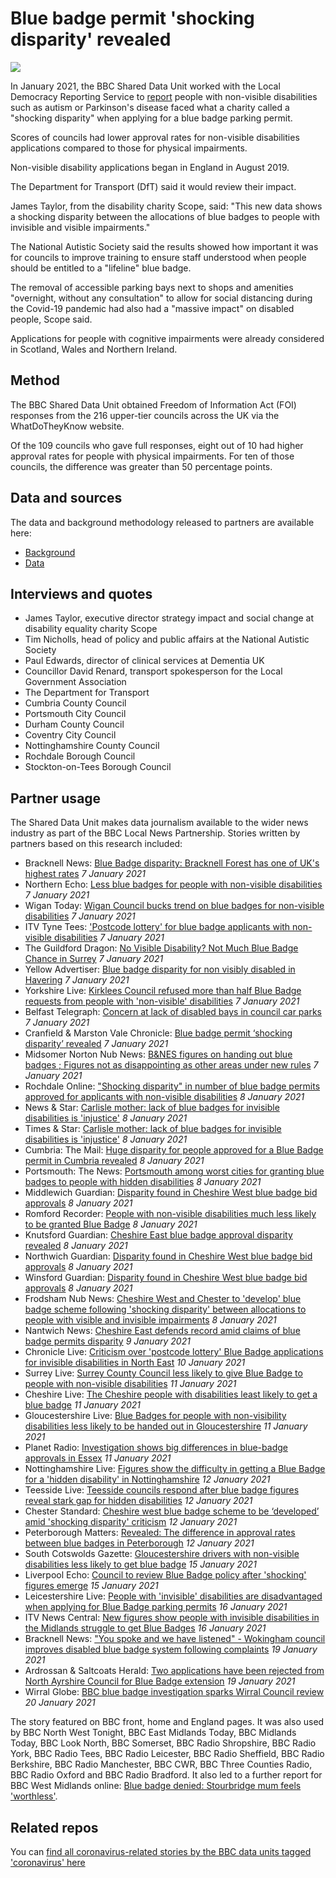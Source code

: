 # Blue badge permit 'shocking disparity' revealed

![](https://ichef.bbci.co.uk/news/976/cpsprodpb/11E91/production/_116216337_blue_badge.png)

In January 2021, the BBC Shared Data Unit worked with the Local Democracy Reporting Service to [report](https://www.bbc.co.uk/news/uk-55221474) people with non-visible disabilities such as autism or Parkinson's disease faced what a charity called a "shocking disparity" when applying for a blue badge parking permit.

Scores of councils had lower approval rates for non-visible disabilities applications compared to those for physical impairments.

Non-visible disability applications began in England in August 2019.

The Department for Transport (DfT) said it would review their impact.

James Taylor, from the disability charity Scope, said: "This new data shows a shocking disparity between the allocations of blue badges to people with invisible and visible impairments."

The National Autistic Society said the results showed how important it was for councils to improve training to ensure staff understood when people should be entitled to a "lifeline" blue badge.

The removal of accessible parking bays next to shops and amenities "overnight, without any consultation" to allow for social distancing during the Covid-19 pandemic had also had a "massive impact" on disabled people, Scope said.

Applications for people with cognitive impairments were already considered in Scotland, Wales and Northern Ireland.

## Method

The BBC Shared Data Unit obtained Freedom of Information Act (FOI) responses from the 216 upper-tier councils across the UK via the WhatDoTheyKnow website.

Of the 109 councils who gave full responses, eight out of 10 had higher approval rates for people with physical impairments. For ten of those councils, the difference was greater than 50 percentage points.

## Data and sources

The data and background methodology released to partners are available here:
* [Background](https://docs.google.com/document/d/1s6p1UN2xStpGsYrGGVHQFRdGiRMedaOyrWiQUIO8RpU/edit?usp=sharing)
* [Data](https://docs.google.com/spreadsheets/d/1CnIiXPjFabI8auAxVcH7Io3bjd5u7Ny2yo74keSoQqE/edit?usp=sharing)

## Interviews and quotes

* James Taylor, executive director strategy impact and social change at disability equality charity Scope
* Tim Nicholls, head of policy and public affairs at the National Autistic Society
* Paul Edwards, director of clinical services at Dementia UK
* Councillor David Renard, transport spokesperson for the Local Government Association
* The Department for Transport
* Cumbria County Council
* Portsmouth City Council
* Durham County Council
* Coventry City Council
* Nottinghamshire County Council
* Rochdale Borough Council
* Stockton-on-Tees Borough Council 

## Partner usage

The Shared Data Unit makes data journalism available to the wider news industry as part of the BBC Local News Partnership.
Stories written by partners based on this research included:

* Bracknell News: [Blue Badge disparity: Bracknell Forest has one of UK's highest rates](https://www.bracknellnews.co.uk/news/18993358.blue-badge-disparity-bracknell-forest-one-uks-highest-rates/) *7 January 2021*
* Northern Echo: [Less blue badges for people with non-visible disabilities](https://www.thenorthernecho.co.uk/news/18990871.less-blue-badges-people-non-visible-disabilities/) *7 January 2021*
* Wigan Today: [Wigan Council bucks trend on blue badges for non-visible disabilities](https://www.wigantoday.net/news/politics/wigan-council-bucks-trend-blue-badges-non-visible-disabilities-3088015) *7 January 2021*
* ITV Tyne Tees: ['Postcode lottery' for blue badge applicants with non-visible disabilities](https://www.itv.com/news/tyne-tees/2021-01-07/postcode-lottery-for-blue-badge-applicants-with-non-visible-disabilities) *7 January 2021*
* The Guildford Dragon: [No Visible Disability? Not Much Blue Badge Chance in Surrey](https://www.guildford-dragon.com/2021/01/07/no-visible-disability-not-much-blue-badge-chance-in-surrey/) *7 January 2021*
* Yellow Advertiser: [Blue badge disparity for non visibly disabled in Havering](https://www.yellowad.co.uk/blue-badge-disparity-for-non-visibly-disabled-in-havering/) *7 January 2021*
* Yorkshire Live: [Kirklees Council refused more than half Blue Badge requests from people with 'non-visible' disabilities](https://www.examinerlive.co.uk/news/west-yorkshire-news/kirklees-council-refused-more-half-19573298) *7 January 2021*
* Belfast Telegraph: [Concern at lack of disabled bays in council car parks](https://www.belfasttelegraph.co.uk/news/northern-ireland/concern-at-lack-of-disabled-bays-in-council-car-parks-39940027.html) *7 January 2021*
* Cranfield & Marston Vale Chronicle: [Blue badge permit ‘shocking disparity’ revealed](https://cranfieldandmarstonvale.co.uk/central-beds-council/blue-badge-permit-shocking-disparity-revealed/) *7 January 2021*
* Midsomer Norton Nub News: [B&NES figures on handing out blue badges ; Figures not as disappointing as other areas under new rules](https://midsomernorton.nub.news/n/blue-badges) *7 January 2021*
* Rochdale Online: ["Shocking disparity" in number of blue badge permits approved for applicants with non-visible disabilities](https://www.rochdaleonline.co.uk/news-features/2/news-headlines/138561/shocking-disparity-in-number-of-blue-badge-permits-approved-for-applicants-with-nonvisible-disabilities?cmpredirect) *8 January 2021*
* News & Star: [Carlisle mother: lack of blue badges for invisible disabilities is 'injustice'](https://www.newsandstar.co.uk/news/18994975.carlisle-mother-lack-blue-badges-invisible-disabilities-injustice/) *8 January 2021*
* Times & Star: [Carlisle mother: lack of blue badges for invisible disabilities is 'injustice'](https://www.timesandstar.co.uk/news/18994976.carlisle-mother-lack-blue-badges-invisible-disabilities-injustice/) *8 January 2021*
* Cumbria: The Mail: [Huge disparity for people approved for a Blue Badge permit in Cumbria revealed](https://www.nwemail.co.uk/news/18995158.huge-disparity-people-approved-blue-badge-permit-cumbria-revealed/) *8 January 2021*
* Portsmouth: The News: [Portsmouth among worst cities for granting blue badges to people with hidden disabilities](https://www.portsmouth.co.uk/news/politics/portsmouth-among-worst-cities-granting-blue-badges-people-hidden-disabilities-3090414) *8 January 2021*
* Middlewich Guardian: [Disparity found in Cheshire West blue badge bid approvals](https://www.winsfordguardian.co.uk/news/18998086.disparity-found-cheshire-west-blue-badge-bid-approvals/?ref=rss&utm_source=dlvr.it&utm_medium=twitter) *8 January 2021*
* Romford Recorder: [People with non-visible disabilities much less likely to be granted Blue Badge](https://www.romfordrecorder.co.uk/news/blue-badge-disparity-in-havering-6889298) *8 January 2021*
* Knutsford Guardian: [Cheshire East blue badge approval disparity revealed](https://www.knutsfordguardian.co.uk/news/18998331.cheshire-east-blue-badge-approval-disparity-revealed/?ref=rss&utm_source=dlvr.it&utm_medium=twitter) *8 January 2021*
* Northwich Guardian: [Disparity found in Cheshire West blue badge bid approvals](https://www.northwichguardian.co.uk/news/18998082.disparity-found-cheshire-west-blue-badge-bid-approvals/) *8 January 2021*
* Winsford Guardian: [Disparity found in Cheshire West blue badge bid approvals](https://www.winsfordguardian.co.uk/news/18998086.disparity-found-cheshire-west-blue-badge-bid-approvals/?ref=rss&utm_source=dlvr.it&utm_medium=twitter) *8 January 2021*
* Frodsham Nub News: [Cheshire West and Chester to 'develop' blue badge scheme following 'shocking disparity' between allocations to people with visible and invisible impairments](https://frodsham.nub.news/n/cheshire-west-and-chester-to-39develop39-blue-badge-scheme-following-39shocking-disparity39-between-allocations-to-people-with-visible-and-invisible-impairments) *8 January 2021*
* Nantwich News: [Cheshire East defends record amid claims of blue badge permits disparity](https://thenantwichnews.co.uk/2021/01/09/cheshire-east-defends-record-amid-claims-of-blue-badge-permits-disparity/) *9 January 2021*
* Chronicle Live: [Criticism over 'postcode lottery' Blue Badge applications for invisible disabilities in North East](https://www.chroniclelive.co.uk/news/north-east-news/blue-badge-disability-postcode-lottery-19586723) *10 January 2021*
* Surrey Live: [Surrey County Council less likely to give Blue Badge to people with non-visible disabilities](https://www.getsurrey.co.uk/news/surrey-news/surrey-county-council-less-likely-19587393) *11 January 2021*
* Cheshire Live: [The Cheshire people with disabilities least likely to get a blue badge](https://www.cheshire-live.co.uk/news/chester-cheshire-news/cheshire-residents-non-visible-disabilities-19572064) *11 January 2021*
* Gloucestershire Live: [Blue Badges for people with non-visibility disabilities less likely to be handed out in Gloucestershire](https://www.gloucestershirelive.co.uk/news/gloucester-news/blue-badges-people-non-visibility-4874953) *11 January 2021*
* Planet Radio: [Investigation shows big differences in blue-badge approvals in Essex](https://planetradio.co.uk/greatest-hits/essex/news/less-than-half-of-blue-badge-parking-permits-being-approved-under-non-visible-disabilities-criteria-in-essex/) *11 January 2021*
* Nottinghamshire Live: [Figures show the difficulty in getting a Blue Badge for a 'hidden disability' in Nottinghamshire](https://www.nottinghampost.com/news/local-news/figures-show-difficulty-getting-blue-4869067) *12 January 2021*
* Teesside Live: [Teesside councils respond after blue badge figures reveal stark gap for hidden disabilities](https://www.gazettelive.co.uk/news/teesside-news/teesside-councils-respond-after-blue-19609165) *12 January 2021*
* Chester Standard: [Cheshire west blue badge scheme to be ‘developed’ amid 'shocking disparity' criticism](https://www.chesterstandard.co.uk/news/19004320.cheshire-west-blue-badge-scheme-developed-amid-shocking-disparity-criticism/) *12 January 2021*
* Peterborough Matters: [Revealed: The difference in approval rates between blue badges in Peterborough](https://www.peterboroughmatters.co.uk/local-news/disability-blue-badge-approvals-in-peterborough-37329) *12 January 2021*
* South Cotswolds Gazette: [Gloucestershire drivers with non-visible disabilities less likely to get blue badge](https://www.gazetteseries.co.uk/news/19014016.gloucestershire-drivers-non-visible-disabilities-less-likely-get-blue-badge/) *15 January 2021*
* Liverpool Echo: [Council to review Blue Badge policy after 'shocking' figures emerge](https://www.liverpoolecho.co.uk/news/liverpool-news/council-review-blue-badge-policy-19630295) *15 January 2021*
* Leicestershire Live: [People with 'invisible' disabilities are disadvantaged when applying for Blue Badge parking permits](https://www.leicestermercury.co.uk/news/leicester-news/people-invisible-disabilities-disadvantaged-applying-4869876) *16 January 2021*
* ITV News Central: [New figures show people with invisible disabilities in the Midlands struggle to get Blue Badges](https://www.itv.com/news/central/2021-01-15/new-figures-show-people-with-invisible-disabilities-in-the-midlands-struggle-to-get-blue-badges) *16 January 2021*
* Bracknell News: ["You spoke and we have listened" - Wokingham council improves disabled blue badge system following complaints](https://www.bracknellnews.co.uk/news/19022778.spoke-listened---wokingham-council-improves-disabled-blue-badge-system-following-complaints/) *19 January 2021*
* Ardrossan & Saltcoats Herald: [Two applications have been rejected from North Ayrshire Council for Blue Badge extension](https://www.ardrossanherald.com/news/19011210.two-applications-rejected-north-ayrshire-council-blue-badge-extension/) *19 January 2021*
* Wirral Globe: [BBC blue badge investigation sparks Wirral Council review](https://www.wirralglobe.co.uk/news/19025163.bbc-blue-badge-application-report-sparks-council-review/) *20 January 2021*


The story featured on BBC front, home and England pages. It was also used by BBC North West Tonight, BBC East Midlands Today, BBC Midlands Today, BBC Look North, BBC Somerset, BBC Radio Shropshire, BBC Radio York, BBC Radio Tees, BBC Radio Leicester, BBC Radio Sheffield, BBC Radio Berkshire, BBC Radio Manchester, BBC CWR, BBC Three Counties Radio, BBC Radio Oxford and BBC Radio Bradford. It also led to a further report for BBC West Midlands online: [Blue badge denied: Stourbridge mum feels 'worthless'](https://www.bbc.co.uk/news/uk-england-birmingham-55579359).

## Related repos

You can [find all coronavirus-related stories by the BBC data units tagged 'coronavirus' here](https://github.com/search?q=topic%3Acoronavirus+org%3ABBC-Data-Unit&type=Repositories)
